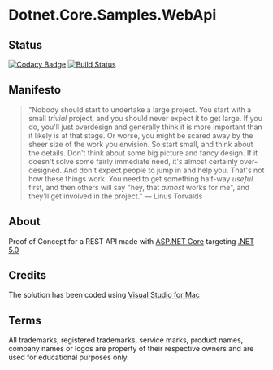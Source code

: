 # Dotnet.Core.Samples.WebApi

## Status

[![Codacy Badge](https://api.codacy.com/project/badge/Grade/bc69171666a84345b219bbb72a2e91a9)](https://app.codacy.com/gh/nanotaboada/Dotnet.Core.Samples.WebApi?utm_source=github.com&utm_medium=referral&utm_content=nanotaboada/Dotnet.Core.Samples.WebApi&utm_campaign=Badge_Grade_Settings)
[![Build Status](https://dev.azure.com/nanotaboada/Dotnet.Core.Samples.WebApi/_apis/build/status/Dotnet.Core.Samples.WebApi?branchName=master)](https://dev.azure.com/nanotaboada/Dotnet.Core.Samples.WebApi/_build/latest?definitionId=10&branchName=master)

## Manifesto

> "Nobody should start to undertake a large project. You start with a small _trivial_ project, and you should never expect it to get large. If you do, you'll just overdesign and generally think it is more important than it likely is at that stage. Or worse, you might be scared away by the sheer size of the work you envision. So start small, and think about the details. Don't think about some big picture and fancy design. If it doesn't solve some fairly immediate need, it's almost certainly over-designed. And don't expect people to jump in and help you. That's not how these things work. You need to get something half-way _useful_ first, and then others will say "hey, that _almost_ works for me", and they'll get involved in the project."
— Linus Torvalds

## About

Proof of Concept for a REST API made with [ASP.NET Core](https://docs.microsoft.com/en-us/aspnet/core/?view=aspnetcore-5.0) targeting [.NET 5.0](https://docs.microsoft.com/en-us/dotnet/core/dotnet-five)

## Credits

The solution has been coded using [Visual Studio for Mac](https://visualstudio.microsoft.com/vs/mac/)

## Terms

All trademarks, registered trademarks, service marks, product names, company names or logos are property of their respective owners and are used for educational purposes only.